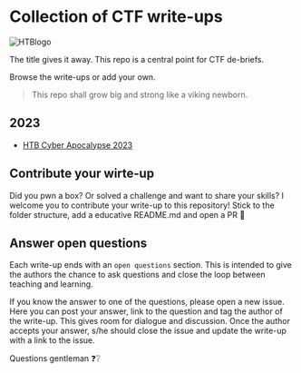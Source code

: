 # Collection of CTF write-ups

![HTBlogo](https://ctf.hackthebox.com/images/icons/logos/htbctf-logo.svg)

The title gives it away. This repo is a central point for CTF de-briefs.

Browse the write-ups or add your own.

> This repo shall grow big and strong like a viking newborn.

## 2023

- [HTB Cyber Apocalypse 2023](./CyberApocalypse23/README.md)


## Contribute your wirte-up

Did you pwn a box? Or solved a challenge and want to share your skills?
I welcome you to contribute your write-up to this repository!
Stick to the folder structure, add a educative README.md and open a PR 🎯 


## Answer open questions

Each write-up ends with an `open questions` section. This is intended to give the authors the chance to ask questions and close the loop between teaching and learning.

If you know the answer to one of the questions, please open a new issue.
Here you can post your answer, link to the question and tag the author of the write-up.
This gives room for dialogue and discussion.
Once the author accepts your answer, s/he should close the issue and update the write-up with a link to the issue.

Questions gentleman ❓❔
